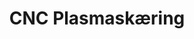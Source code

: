 ---
title: "CNC Plasmaskæring"
url: "/services/cnc-plasmaskaering"
description: "Præcis plasmaskæring med avanceret CNC-styring"
weight: 4
features:
  - "Høj præcision og kvalitet"
  - "Store pladeformater op til 2000x4000mm"
  - "Hurtig og effektiv produktion"
  - "Komplekse udskæringer muligt"
  - "Konkurrencedygtige priser"
  - "Kort leveringstid"
sections:
  - title: "Avanceret Teknologi"
    subtitle: "Præcision møder effektivitet"
    image: "/images/services/grinder2.png"
    align: "right"
    content: "Vores CNC-styrede plasmaskærer leverer præcise udskæringer i både tynde og tykke materialer. Med den nyeste teknologi kan vi udføre komplekse mønstre og former med høj præcision. Dette sikrer optimal materialudnyttelse og reducerer efterbearbejdning."

  - title: "Fleksibel Produktion"
    subtitle: "Fra enkeltdele til serier"
    image: "/images/services/bending.png"
    align: "left"
    content: "Vi håndterer både små og store ordrer med samme høje kvalitet. Vores CNC-anlæg er ideelt til både prototyper og serieproduktion. Den digitale styring sikrer ensartet kvalitet og præcision ved hver udskæring."

  - title: "Komplet Service"
    subtitle: "Fra tegning til færdigt produkt"
    image: "/images/services/pipes.png"
    align: "right"
    content: "Vi tilbyder en komplet service fra optimering af dine tegninger til færdige udskårne emner. Vores eksperter hjælper med at sikre den bedste produktionsmetode og materialudnyttelse. Vi kan også assistere med efterbehandling og finish."

cases:
  - title: "Industrielle Komponenter"
    description: "Produktion af specialdesignede komponenter til maskinindustrien med komplekse udskæringer og høje tolerancekrav."

  - title: "Kunstinstallation"
    description: "Udskæring af detaljerede mønstre i cortenstål til en stor kunstinstallation, hvor præcision og æstetik var afgørende."

  - title: "Serieproduktion"
    description: "Effektiv produktion af hundredvis af identiske komponenter med optimal materialudnyttelse og kort leveringstid."

kontakt:
  title: "Start Dit Projekt"
  content: "Kontakt os for at høre mere om mulighederne med CNC plasmaskæring. Vi hjælper dig med at finde den optimale løsning til dit projekt."
  cta: "Kontakt Os Nu"
--- 